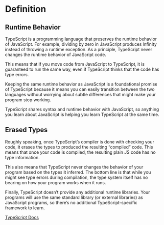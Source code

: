 # Definition

## Runtime Behavior

TypeScript is a programming language that preserves the runtime behavior of JavaScript. For example, dividing by zero in JavaScript produces Infinity instead of throwing a runtime exception. As a principle, TypeScript never changes the runtime behavior of JavaScript code.

This means that if you move code from JavaScript to TypeScript, it is guaranteed to run the same way, even if TypeScript thinks that the code has type errors.

Keeping the same runtime behavior as JavaScript is a foundational promise of TypeScript because it means you can easily transition between the two languages without worrying about subtle differences that might make your program stop working.

TypeScript shares syntax and runtime behavior with JavaScript, so anything you learn about JavaScript is helping you learn TypeScript at the same time.

## Erased Types

Roughly speaking, once TypeScript’s compiler is done with checking your code, it erases the types to produced the resulting “compiled” code. This means that once your code is compiled, the resulting plain JS code has no type information.

This also means that TypeScript never changes the behavior of your program based on the types it inferred. The bottom line is that while you might see type errors during compilation, the type system itself has no bearing on how your program works when it runs.

Finally, TypeScript doesn’t provide any additional runtime libraries. Your programs will use the same standard library (or external libraries) as JavaScript programs, so there’s no additional TypeScript-specific framework to learn.

[TypeScript Docs](https://www.typescriptlang.org/docs/handbook/typescript-from-scratch.html)
